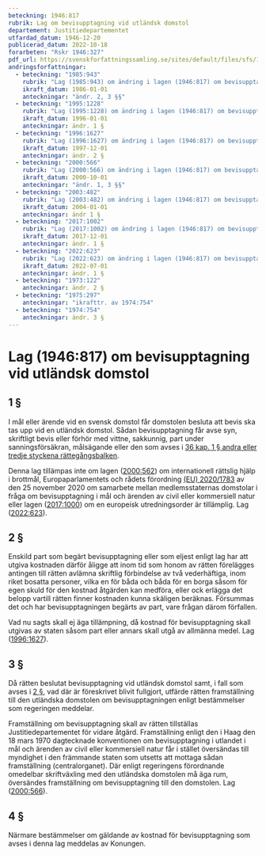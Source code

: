```yaml
---
beteckning: 1946:817
rubrik: Lag om bevisupptagning vid utländsk domstol
departement: Justitiedepartementet
utfardad_datum: 1946-12-20
publicerad_datum: 2022-10-18
forarbeten: "Rskr 1946:327"
pdf_url: https://svenskforfattningssamling.se/sites/default/files/sfs/1946-12/SFS1946-817.pdf
andringsforfattningar:
  - beteckning: "1985:943"
    rubrik: "Lag (1985:943) om ändring i lagen (1946:817) om bevisupptagning vid utländsk domstol"
    ikraft_datum: 1986-01-01
    anteckningar: "ändr. 2, 3 §§"
  - beteckning: "1995:1228"
    rubrik: "Lag (1995:1228) om ändring i lagen (1946:817) om bevisupptagning vid utländsk domstol"
    ikraft_datum: 1996-01-01
    anteckningar: ändr. 1 §
  - beteckning: "1996:1627"
    rubrik: "Lag (1996:1627) om ändring i lagen (1946:817) om bevisupptagning vid utländsk domstol"
    ikraft_datum: 1997-12-01
    anteckningar: ändr. 2 §
  - beteckning: "2000:566"
    rubrik: "Lag (2000:566) om ändring i lagen (1946:817) om bevisupptagning vid utländsk domstol"
    ikraft_datum: 2000-10-01
    anteckningar: "ändr. 1, 3 §§"
  - beteckning: "2003:482"
    rubrik: "Lag (2003:482) om ändring i lagen (1946:817) om bevisupptagning vid utländsk domstol"
    ikraft_datum: 2004-01-01
    anteckningar: ändr 1 §
  - beteckning: "2017:1002"
    rubrik: "Lag (2017:1002) om ändring i lagen (1946:817) om bevisupptagning vid utländsk domstol"
    ikraft_datum: 2017-12-01
    anteckningar: ändr. 1 §
  - beteckning: "2022:623"
    rubrik: "Lag (2022:623) om ändring i lagen (1946:817) om bevisupptagning vid utländsk domstol"
    ikraft_datum: 2022-07-01
    anteckningar: ändr. 1 §
  - beteckning: "1973:122"
    anteckningar: ändr. 2 §
  - beteckning: "1975:297"
    anteckningar: "ikrafttr. av 1974:754"
  - beteckning: "1974:754"
    anteckningar: ändr. 3 §
---
```


# Lag (1946:817) om bevisupptagning vid utländsk domstol

## 1 §

I mål eller ärende vid en svensk domstol får domstolen besluta att bevis ska tas upp vid en utländsk domstol. Sådan bevisupptagning får avse syn, skriftligt bevis eller förhör med vittne, sakkunnig, part under sanningsförsäkran, målsägande eller den som avses i [36 kap. 1 § andra eller tredje styckena rättegångsbalken](https://selex.se/eli/sfs/1942/740#kap36.1).

Denna lag tillämpas inte om lagen ([2000:562](https://selex.se/eli/sfs/2000/562)) om internationell rättslig hjälp i brottmål, Europaparlamentets och rådets förordning [(EU) 2020/1783](https://eur-lex.europa.eu/legal-content/SV/ALL/?uri=celex%3A31783R2020) av den 25 november 2020 om samarbete mellan medlemsstaternas domstolar i fråga om bevisupptagning i mål och ärenden av civil eller kommersiell natur eller lagen ([2017:1000](https://selex.se/eli/sfs/2017/1000)) om en europeisk utredningsorder är tillämplig. Lag ([2022:623](https://selex.se/eli/sfs/2022/623)).

## 2 §

Enskild part som begärt bevisupptagning eller som eljest enligt lag har att utgiva kostnaden därför åligge att inom tid som honom av rätten förelägges antingen till rätten avlämna skriftlig förbindelse av två vederhäftiga, inom riket bosatta personer, vilka en för båda och båda för en borga såsom för egen skuld för den kostnad åtgärden kan medföra, eller ock erlägga det belopp vartill rätten finner kostnaden kunna skäligen beräknas. Försummas det och har bevisupptagningen begärts av part, vare frågan därom förfallen.

Vad nu sagts skall ej äga tillämpning, då kostnad för bevisupptagning skall utgivas av staten såsom part eller annars skall utgå av allmänna medel. Lag ([1996:1627](https://selex.se/eli/sfs/1996/1627)).

## 3 §

Då rätten beslutat bevisupptagning vid utländsk domstol samt, i fall som avses i [2 §](#2), vad där är föreskrivet blivit fullgjort, utfärde rätten framställning till den utländska domstolen om bevisupptagningen enligt bestämmelser som regeringen meddelar.

Framställning om bevisupptagning skall av rätten tillställas Justitiedepartementet för vidare åtgärd. Framställning enligt den i Haag den 18 mars 1970 dagtecknade konventionen om bevisupptagning i utlandet i mål och ärenden av civil eller kommersiell natur får i stället översändas till myndighet i den främmande staten som utsetts att mottaga sådan framställning (centralorganet). Där enligt regeringens förordnande omedelbar skriftväxling med den utländska domstolen må äga rum, översändes framställning om bevisupptagning till den domstolen. Lag ([2000:566](https://selex.se/eli/sfs/2000/566)).

## 4 §

Närmare bestämmelser om gäldande av kostnad för bevisupptagning som avses i denna lag meddelas av Konungen.